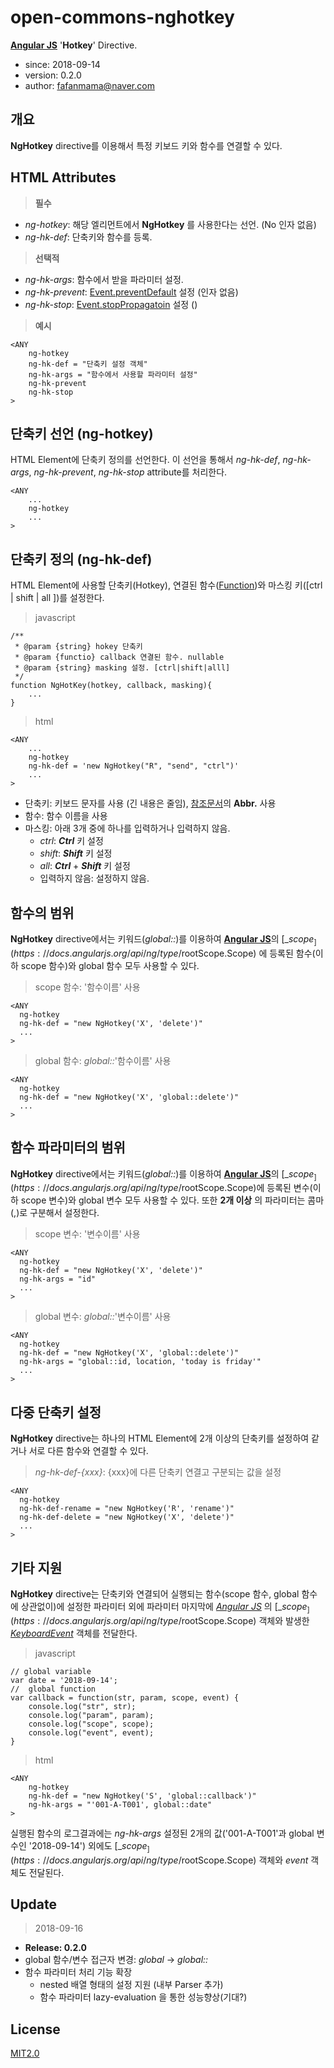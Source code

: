 # open-commons-nghotkey
[__Angular JS__](https://angularjs.org/) '__Hotkey__' Directive.

* since: 2018-09-14
* version: 0.2.0
* author: fafanmama@naver.com

## 개요
__NgHotkey__ directive를 이용해서 특정 키보드 키와 함수를 연결할 수 있다.

## HTML Attributes
> __필수__
* _ng-hotkey_: 해당 엘리먼트에서 __NgHotkey__ 를 사용한다는 선언. (No 인자 없음)
* _ng-hk-def_: 단축키와 함수를 등록.

> __선택적__
* _ng-hk-args_: 함수에서 받을 파라미터 설정.
* _ng-hk-prevent_: [Event.preventDefault](https://developer.mozilla.org/en-US/docs/Web/API/Event/preventDefault) 설정 (인자 없음)
* _ng-hk-stop_: [Event.stopPropagatoin](https://developer.mozilla.org/en-US/docs/Web/API/Event/stopPropagation) 설정 ()

> __예시__
```
<ANY
    ng-hotkey
    ng-hk-def = "단축키 설정 객체"
    ng-hk-args = "함수에서 사용할 파라미터 설정"
    ng-hk-prevent
    ng-hk-stop
>
```

## 단축키 선언 (ng-hotkey)
HTML Element에 단축키 정의를 선언한다. 이 선언을 통해서 _ng-hk-def_, _ng-hk-args_, _ng-hk-prevent_, _ng-hk-stop_ attribute를 처리한다.
```
<ANY
    ...
    ng-hotkey
    ...
>
```

## 단축키 정의 (ng-hk-def)
HTML Element에 사용할 단축키(Hotkey), 연결된 함수([Function](https://developer.mozilla.org/en-US/docs/Web/JavaScript/Reference/Global_Objects/Function))와 마스킹 키(\[ctrl | shift | all \])를 설정한다. 

> javascript 
```
/**
 * @param {string} hokey 단축키
 * @param {functio} callback 연결된 함수. nullable
 * @param {string} masking 설정. [ctrl|shift|alll]
 */
function NgHotKey(hotkey, callback, masking){
    ...
}
```
> html
```
<ANY
    ...
    ng-hotkey
    ng-hk-def = 'new NgHotkey("R", "send", "ctrl")'
    ...
>
```
* 단축키: 키보드 문자를 사용 (긴 내용은 줄임), [참조문서](https://docs.google.com/spreadsheets/d/1JXrmE_ywFWj-bWNpVoIoyIIf7F0h7wo6lkIwdrrX5lM/edit?usp=sharing)의 __Abbr.__ 사용
* 함수: 함수 이름을 사용
* 마스킹: 아래 3개 중에 하나를 입력하거나 입력하지 않음.
  - _ctrl_: **_Ctrl_** 키 설정
  - _shift_: **_Shift_** 키 설정
  - _all_: **_Ctrl_** + **_Shift_** 키 설정
  - 입력하지 않음: 설정하지 않음.
  
## 함수의 범위
__NgHotkey__ directive에서는 키워드(_global::_)를 이용하여 [__Angular JS__](https://angularjs.org/)의 [_$scope_](https://docs.angularjs.org/api/ng/type/$rootScope.Scope) 에 등록된 함수(이하 scope 함수)와 global 함수 모두 사용할 수 있다.

> scope 함수: '함수이름' 사용   
  ```
  <ANY    
    ng-hotkey
    ng-hk-def = "new NgHotkey('X', 'delete')"
    ...
  >
  ```      

> global 함수: _global::_'함수이름' 사용
  ```
  <ANY    
    ng-hotkey
    ng-hk-def = "new NgHotkey('X', 'global::delete')"
    ...
  >
  ```

## 함수 파라미터의 범위
__NgHotkey__ directive에서는 키워드(_global::_)를 이용하여 [__Angular JS__](https://angularjs.org/)의 [_$scope_](https://docs.angularjs.org/api/ng/type/$rootScope.Scope)에 등록된 변수(이하 scope 변수)와 global 변수 모두 사용할 수 있다. 또한 __2개 이상__ 의 파라미터는 콤마(,)로 구분해서 설정한다.

> scope 변수: '변수이름' 사용   
  ```
  <ANY    
    ng-hotkey
    ng-hk-def = "new NgHotkey('X', 'delete')"
    ng-hk-args = "id"
    ...
  >
  ```

> global 변수: _global::_'변수이름' 사용
  ```
  <ANY    
    ng-hotkey
    ng-hk-def = "new NgHotkey('X', 'global::delete')"
    ng-hk-args = "global::id, location, 'today is friday'"
    ...
  >
  ```

## 다중 단축키 설정
__NgHotkey__ directive는 하나의 HTML Element에 2개 이상의 단축키를 설정하여 같거나 서로 다른 함수와 연결할 수 있다.

> _ng-hk-def-{xxx}_: {xxx}에 다른 단축키 연결고 구분되는 값을 설정 
  ```
  <ANY
    ng-hotkey
    ng-hk-def-rename = "new NgHotkey('R', 'rename')"
    ng-hk-def-delete = "new NgHotkey('X', 'delete')"
    ...
  >
  ```
  
## 기타 지원
__NgHotkey__ directive는 단축키와 연결되어 실행되는 함수(scope 함수, global 함수에 상관없이)에 설정한 파라미터 외에 파라미터 마지막에 [_Angular JS_](https://angularjs.org) 의 [_$scope_](https://docs.angularjs.org/api/ng/type/$rootScope.Scope) 객체와 발생한 [_KeyboardEvent_](https://developer.mozilla.org/en-US/docs/Web/API/KeyboardEvent) 객체를 전달한다.

> javascript
```
// global variable
var date = '2018-09-14';
//  global function
var callback = function(str, param, scope, event) {
    console.log("str", str);
    console.log("param", param);
    console.log("scope", scope);
    console.log("event", event);
}
```
> html
```
<ANY
    ng-hotkey
    ng-hk-def = "new NgHotkey('S', 'global::callback')"
    ng-hk-args = "'001-A-T001', global::date"
>
```
실행된 함수의 로그결과에는 _ng-hk-args_ 설정된 2개의 값('001-A-T001'과 global 변수인 '2018-09-14') 외에도 [_$scope_](https://docs.angularjs.org/api/ng/type/$rootScope.Scope) 객체와 _event_ 객체도 전달된다.

## Update

> 2018-09-16
* __Release: 0.2.0__
* global 함수/변수 접근자 변경: _$global$_ -> _global::_
* 함수 파라미터 처리 기능 확장
  - nested 배열 형태의 설정 지원 (내부 Parser 추가)
  - 함수 파라미터 lazy-evaluation 을 통한 성능향상(기대?)
  
## License
[MIT2.0](https://opensource.org/licenses/MIT)
